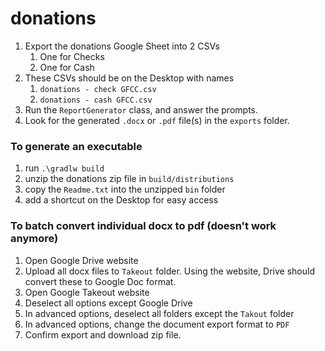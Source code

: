 # donations

1. Export the donations Google Sheet into 2 CSVs
    1. One for Checks
    1. One for Cash
1. These CSVs should be on the Desktop with names 
   1. `donations - check GFCC.csv`  
   1. `donations - cash GFCC.csv`
1. Run the `ReportGenerator` class, and answer the prompts.
1. Look for the generated `.docx` or `.pdf` file(s) in the `exports` folder.

### To generate an executable
1. run `.\gradlw build`
1. unzip the donations zip file in `build/distributions`
1. copy the `Readme.txt` into the unzipped `bin` folder
1. add a shortcut on the Desktop for easy access

### To batch convert individual docx to pdf (doesn't work anymore)
1. Open Google Drive website
1. Upload all docx files to `Takeout` folder. Using the website, Drive should convert these to Google Doc format.
1. Open Google Takeout website
1. Deselect all options except Google Drive
1. In advanced options, deselect all folders except the `Takout` folder
1. In advanced options, change the document export format to `PDF`
1. Confirm export and download zip file.